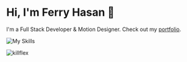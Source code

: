 # Hi, I'm Ferry Hasan 👋

I'm a Full Stack Developer & Motion Designer. Check out my [portfolio](https://killflex.vercel.app).

![My Skills](https://skillicons.dev/icons?i=js,ts,react,nextjs,php,laravel,tailwind,nodejs,express,mysql,postgresql,mongodb,docker,aftereffects,pr,ps,blender,figma&perline=9)

<p align="left"> <img src="https://komarev.com/ghpvc/?username=killflex&label=Profile views&color=0e75b6&style=flat" alt="killflex" /> </p>
